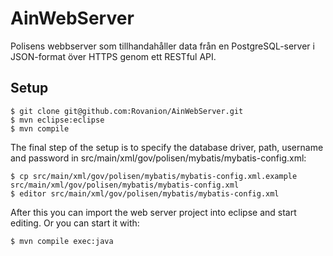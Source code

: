 AinWebServer
============

Polisens webbserver som tillhandahåller data från en PostgreSQL-server i JSON-format över HTTPS genom ett RESTful API.

Setup
------------------------------
    $ git clone git@github.com:Rovanion/AinWebServer.git
    $ mvn eclipse:eclipse
    $ mvn compile

The final step of the setup is to specify the database driver, path,  username and password in src/main/xml/gov/polisen/mybatis/mybatis-config.xml:

    $ cp src/main/xml/gov/polisen/mybatis/mybatis-config.xml.example src/main/xml/gov/polisen/mybatis/mybatis-config.xml
	$ editor src/main/xml/gov/polisen/mybatis/mybatis-config.xml


After this you can import the web server project into eclipse and start editing. Or you can start it with:

    $ mvn compile exec:java
